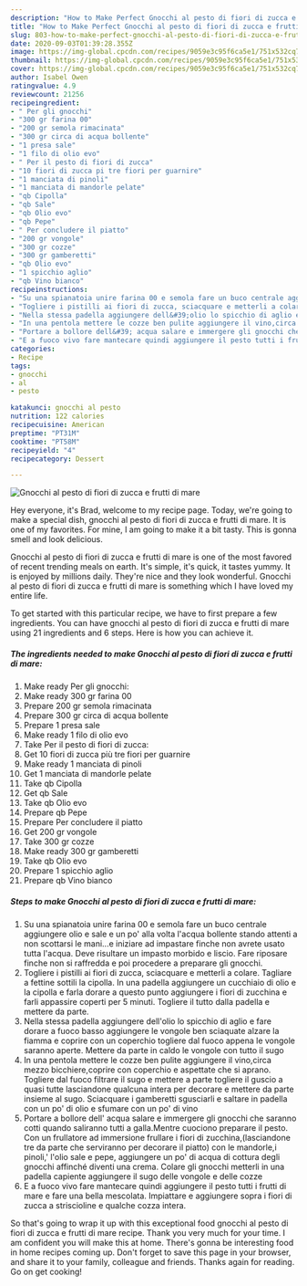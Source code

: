 ```yaml
---
description: "How to Make Perfect Gnocchi al pesto di fiori di zucca e frutti di mare"
title: "How to Make Perfect Gnocchi al pesto di fiori di zucca e frutti di mare"
slug: 803-how-to-make-perfect-gnocchi-al-pesto-di-fiori-di-zucca-e-frutti-di-mare
date: 2020-09-03T01:39:28.355Z
image: https://img-global.cpcdn.com/recipes/9059e3c95f6ca5e1/751x532cq70/gnocchi-al-pesto-di-fiori-di-zucca-e-frutti-di-mare-recipe-main-photo.jpg
thumbnail: https://img-global.cpcdn.com/recipes/9059e3c95f6ca5e1/751x532cq70/gnocchi-al-pesto-di-fiori-di-zucca-e-frutti-di-mare-recipe-main-photo.jpg
cover: https://img-global.cpcdn.com/recipes/9059e3c95f6ca5e1/751x532cq70/gnocchi-al-pesto-di-fiori-di-zucca-e-frutti-di-mare-recipe-main-photo.jpg
author: Isabel Owen
ratingvalue: 4.9
reviewcount: 21256
recipeingredient:
- " Per gli gnocchi"
- "300 gr farina 00"
- "200 gr semola rimacinata"
- "300 gr circa di acqua bollente"
- "1 presa sale"
- "1 filo di olio evo"
- " Per il pesto di fiori di zucca"
- "10 fiori di zucca pi tre fiori per guarnire"
- "1 manciata di pinoli"
- "1 manciata di mandorle pelate"
- "qb Cipolla"
- "qb Sale"
- "qb Olio evo"
- "qb Pepe"
- " Per concludere il piatto"
- "200 gr vongole"
- "300 gr cozze"
- "300 gr gamberetti"
- "qb Olio evo"
- "1 spicchio aglio"
- "qb Vino bianco"
recipeinstructions:
- "Su una spianatoia unire farina 00 e semola fare un buco centrale aggiungere olio e sale e un po&#39; alla volta l&#39;acqua bollente stando attenti a non scottarsi le mani...e iniziare ad impastare finche non avrete usato tutta l&#39;acqua. Deve risultare un impasto morbido e liscio. Fare riposare finche non si raffredda e poi procedere a preparare gli gnocchi."
- "Togliere i pistilli ai fiori di zucca, sciacquare e metterli a colare. Tagliare a fettine sottili la cipolla. In una padella aggiungere un cucchiaio di olio e la cipolla e farla dorare a questo punto aggiungere i fiori di zucchina e farli appassire coperti per 5 minuti. Togliere il tutto dalla padella e mettere da parte."
- "Nella stessa padella aggiungere dell&#39;olio lo spicchio di aglio e fare dorare a fuoco basso aggiungere le vongole ben sciaquate alzare la fiamma e coprire con un coperchio togliere dal fuoco appena le vongole saranno aperte. Mettere da parte in caldo le vongole con tutto il sugo"
- "In una pentola mettere le cozze ben pulite aggiungere il vino,circa mezzo bicchiere,coprire con coperchio e aspettate che si aprano. Togliere dal fuoco filtrare il sugo e mettere a parte togliere il guscio a quasi tutte lasciandone qualcuna intera per decorare e mettere da parte insieme al sugo. Sciacquare i gamberetti sgusciarli e saltare in padella con un po&#39; di olio e sfumare con un po&#39; di vino"
- "Portare a bollore dell&#39; acqua salare e immergere gli gnocchi che saranno cotti quando saliranno tutti a galla.Mentre cuociono preparare il pesto. Con un frullatore ad immersione frullare i fiori di zucchina,(lasciandone tre da parte che serviranno per decorare il piatto) con le mandorle,i pinoli,&#39; l&#39;olio sale e pepe, aggiungere un po&#39; di acqua di cottura degli gnocchi affinché diventi una crema. Colare gli gnocchi metterli in una padella capiente aggiungere il sugo delle vongole e delle cozze"
- "E a fuoco vivo fare mantecare quindi aggiungere il pesto tutti i frutti di mare e fare una bella mescolata. Impiattare e aggiungere sopra i fiori di zucca a striscioline e qualche cozza intera."
categories:
- Recipe
tags:
- gnocchi
- al
- pesto

katakunci: gnocchi al pesto 
nutrition: 122 calories
recipecuisine: American
preptime: "PT31M"
cooktime: "PT58M"
recipeyield: "4"
recipecategory: Dessert

---
```



![Gnocchi al pesto di fiori di zucca e frutti di mare](https://img-global.cpcdn.com/recipes/9059e3c95f6ca5e1/751x532cq70/gnocchi-al-pesto-di-fiori-di-zucca-e-frutti-di-mare-recipe-main-photo.jpg)

Hey everyone, it's Brad, welcome to my recipe page. Today, we're going to make a special dish, gnocchi al pesto di fiori di zucca e frutti di mare. It is one of my favorites. For mine, I am going to make it a bit tasty. This is gonna smell and look delicious.



Gnocchi al pesto di fiori di zucca e frutti di mare is one of the most favored of recent trending meals on earth. It's simple, it's quick, it tastes yummy. It is enjoyed by millions daily. They're nice and they look wonderful. Gnocchi al pesto di fiori di zucca e frutti di mare is something which I have loved my entire life.


To get started with this particular recipe, we have to first prepare a few ingredients. You can have gnocchi al pesto di fiori di zucca e frutti di mare using 21 ingredients and 6 steps. Here is how you can achieve it.

<!--inarticleads1-->

##### The ingredients needed to make Gnocchi al pesto di fiori di zucca e frutti di mare:

1. Make ready  Per gli gnocchi:
1. Make ready 300 gr farina 00
1. Prepare 200 gr semola rimacinata
1. Prepare 300 gr circa di acqua bollente
1. Prepare 1 presa sale
1. Make ready 1 filo di olio evo
1. Take  Per il pesto di fiori di zucca:
1. Get 10 fiori di zucca più tre fiori per guarnire
1. Make ready 1 manciata di pinoli
1. Get 1 manciata di mandorle pelate
1. Take qb Cipolla
1. Get qb Sale
1. Take qb Olio evo
1. Prepare qb Pepe
1. Prepare  Per concludere il piatto
1. Get 200 gr vongole
1. Take 300 gr cozze
1. Make ready 300 gr gamberetti
1. Take qb Olio evo
1. Prepare 1 spicchio aglio
1. Prepare qb Vino bianco




<!--inarticleads2-->

##### Steps to make Gnocchi al pesto di fiori di zucca e frutti di mare:

1. Su una spianatoia unire farina 00 e semola fare un buco centrale aggiungere olio e sale e un po&#39; alla volta l&#39;acqua bollente stando attenti a non scottarsi le mani...e iniziare ad impastare finche non avrete usato tutta l&#39;acqua. Deve risultare un impasto morbido e liscio. Fare riposare finche non si raffredda e poi procedere a preparare gli gnocchi.
1. Togliere i pistilli ai fiori di zucca, sciacquare e metterli a colare. Tagliare a fettine sottili la cipolla. In una padella aggiungere un cucchiaio di olio e la cipolla e farla dorare a questo punto aggiungere i fiori di zucchina e farli appassire coperti per 5 minuti. Togliere il tutto dalla padella e mettere da parte.
1. Nella stessa padella aggiungere dell&#39;olio lo spicchio di aglio e fare dorare a fuoco basso aggiungere le vongole ben sciaquate alzare la fiamma e coprire con un coperchio togliere dal fuoco appena le vongole saranno aperte. Mettere da parte in caldo le vongole con tutto il sugo
1. In una pentola mettere le cozze ben pulite aggiungere il vino,circa mezzo bicchiere,coprire con coperchio e aspettate che si aprano. Togliere dal fuoco filtrare il sugo e mettere a parte togliere il guscio a quasi tutte lasciandone qualcuna intera per decorare e mettere da parte insieme al sugo. Sciacquare i gamberetti sgusciarli e saltare in padella con un po&#39; di olio e sfumare con un po&#39; di vino
1. Portare a bollore dell&#39; acqua salare e immergere gli gnocchi che saranno cotti quando saliranno tutti a galla.Mentre cuociono preparare il pesto. Con un frullatore ad immersione frullare i fiori di zucchina,(lasciandone tre da parte che serviranno per decorare il piatto) con le mandorle,i pinoli,&#39; l&#39;olio sale e pepe, aggiungere un po&#39; di acqua di cottura degli gnocchi affinché diventi una crema. Colare gli gnocchi metterli in una padella capiente aggiungere il sugo delle vongole e delle cozze
1. E a fuoco vivo fare mantecare quindi aggiungere il pesto tutti i frutti di mare e fare una bella mescolata. Impiattare e aggiungere sopra i fiori di zucca a striscioline e qualche cozza intera.




So that's going to wrap it up with this exceptional food gnocchi al pesto di fiori di zucca e frutti di mare recipe. Thank you very much for your time. I am confident you will make this at home. There's gonna be interesting food in home recipes coming up. Don't forget to save this page in your browser, and share it to your family, colleague and friends. Thanks again for reading. Go on get cooking!
